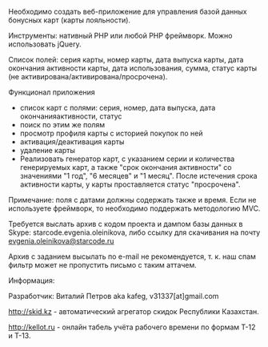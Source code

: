 Необходимо создать веб-приложение для управления базой данных бонусных карт (карты лояльности).

Инструменты: нативный PHP или любой PHP фреймворк. Можно использовать jQuery.

Список полей: серия карты, номер карты, дата выпуска карты, дата окончания активности карты, дата использования, сумма, статус карты (не активирована/активирована/просрочена).

Функционал приложения
- список карт с полями: серия, номер, дата выпуска, дата окончанияактивности, статус
- поиск по этим же полям
- просмотр профиля карты с историей покупок по ней
- активация/деактивация карты
- удаление карты
- Реализовать генератор карт, с указанием серии и количества генерируемых карт, а также "срок окончания активности" со значениями "1 год", "6 месяцев" и "1 месяц".
После истечения срока активности карты, у карты проставляется статус "просрочена".

Примечание: поля с датами должны содержать также и время.
Если не используете фреймворк, то необходимо поддержать методологию MVC.

Требуется выслать архив с кодом проекта и дампом базы данных в Skype:
starcode.evgenia.oleinikova, либо ссылку для скачивания на почту evgenia.oleinikova@starcode.ru

Архив с заданием высылать по e-mail не рекомендуется, т. к. наш спам фильтр может не пропустить письмо с таким аттачем.

Информация:

Разработчик: Виталий Петров aka kafeg, v31337[at]gmail.com

http://skid.kz - автоматический агрегатор скидок Республики Казахстан.

http://kellot.ru - онлайн табель учёта рабочего времени по формам Т-12 и Т-13.
